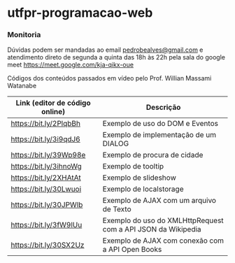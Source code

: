 # utfpr-programacao-web

### Monitoria

Dúvidas podem ser mandadas ao email pedrobealves@gmail.com
e atendimento direto de segunda a quinta das 18h às 22h pela sala do google meet https://meet.google.com/kja-qikx-oue


Códigos dos conteúdos passados em vídeo pelo Prof. Willian Massami Watanabe


| Link (editor de código online)                          | Descrição                                  |
|---------------------------------------------------------|--------------------------------------------|
| https://bit.ly/2PlqbBh                                  | Exemplo de uso do DOM e Eventos            |
| https://bit.ly/3i9qdJ6                                  | Exemplo de implementação de um DIALOG      |
| https://bit.ly/39Wp98e                                  | Exemplo de procura de cidade               |
| https://bit.ly/3ihnoWg                                  | Exemplo de tooltip                         |
| https://bit.ly/2XHAtAt                                  | Exemplo de slideshow                         |
| https://bit.ly/30Lwuoi                                | Exemplo de localstorage                         |
| https://bit.ly/30JPWlb                                  | Exemplo de AJAX com um arquivo de Texto            |
| https://bit.ly/3fW9lUu                                  | Exemplo do uso do XMLHttpRequest com a API JSON da Wikipedia            |
| https://bit.ly/30SX2Uz                                  | Exemplo de AJAX com conexão com a API Open Books            |